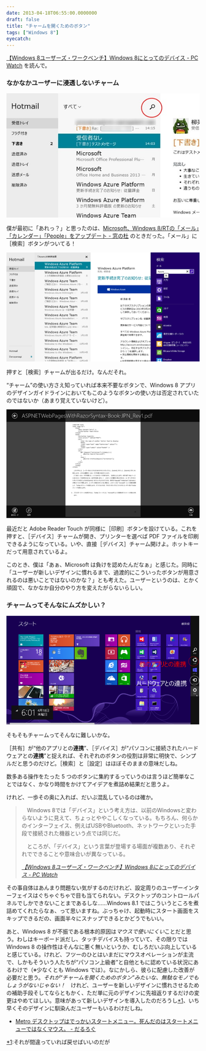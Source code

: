 ```yaml
---
date: 2013-04-18T06:55:00.0000000
draft: false
title: "チャームを開くためのボタン"
tags: ["Windows 8"]
eyecatch: 
---
```

<p><a href="http://pc.watch.impress.co.jp/docs/column/win8wb/20130417_596076.html">&#x3010;Windows 8&#x30E6;&#x30FC;&#x30B6;&#x30FC;&#x30BA;&#x30FB;&#x30EF;&#x30FC;&#x30AF;&#x30D9;&#x30F3;&#x30C1;&#x3011;Windows 8&#x306B;&#x3068;&#x3063;&#x3066;&#x306E;&#x30C7;&#x30D0;&#x30A4;&#x30B9; - PC Watch</a> を読んで。</p>

<div class="section">
<h3>なかなかユーザーに浸透しないチャーム</h3>
<p><span itemscope itemtype="http://schema.org/Photograph"><img src="20130418060508.jpg" alt="f:id:daruyanagi:20130418060508j:plain" title="f:id:daruyanagi:20130418060508j:plain" class="hatena-fotolife" itemprop="image"></span></p><p>僕が最初に「あれっ？」と思ったのは、<a href="http://www.forest.impress.co.jp/docs/news/20130326_593184.html">Microsoft&#x3001;Windows 8/RT&#x306E;&#x300C;&#x30E1;&#x30FC;&#x30EB;&#x300D;&#x300C;&#x30AB;&#x30EC;&#x30F3;&#x30C0;&#x30FC;&#x300D;&#x300C;People&#x300D;&#x3092;&#x30A2;&#x30C3;&#x30D7;&#x30C7;&#x30FC;&#x30C8; - &#x7A93;&#x306E;&#x675C;</a> のときだった。「メール」に［検索］ボタンがついてる！</p><p><span itemscope itemtype="http://schema.org/Photograph"><img src="20130418060618.jpg" alt="f:id:daruyanagi:20130418060618j:plain" title="f:id:daruyanagi:20130418060618j:plain" class="hatena-fotolife" itemprop="image"></span></p><p>押すと［検索］チャームが出るだけ。なんだそれ。</p><p>“チャーム”の使い方さえ知っていれば本来不要なボタンで、Windows 8 アプリのデザインガイドラインにおいてもこのようなボタンの使い方は否定されていたのではないか（あまり覚えていないけど）。</p><p><span itemscope itemtype="http://schema.org/Photograph"><img src="20130418061731.jpg" alt="f:id:daruyanagi:20130418061731j:plain" title="f:id:daruyanagi:20130418061731j:plain" class="hatena-fotolife" itemprop="image"></span></p><p>最近だと Adobe Reader Touch が同様に［印刷］ボタンを設けている。これを押すと、［デバイス］チャームが開き、プリンターを選べば PDF ファイルを印刷できるようになっている。いや、直接［デバイス］チャーム開けよ。ホットキーだって用意されているよ。</p><p>このとき、僕は「あぁ、Microsoft は負けを認めたんだなぁ」と感じた。同時に「ユーザーが新しいデザインに慣れるまで、過渡的にこういったボタンが用意されるのは悪いことではないのかな？」とも考えた。ユーザーというのは、とかく頑固で、なかなか自分のやり方を変えたがらないらしい。</p>

</div>
<div class="section">
<h3>チャームってそんなにムズかしい？</h3>
<p><span itemscope itemtype="http://schema.org/Photograph"><img src="20130418061118.png" alt="f:id:daruyanagi:20130418061118p:plain" title="f:id:daruyanagi:20130418061118p:plain" class="hatena-fotolife" itemprop="image"></span></p><p>そもそもチャームってそんなに難しいかな。</p><p>［共有］が“他のアプリとの<b>連携</b>”、［デバイス］が“パソコンに接続されたハードウェアとの<b>連携</b>”と捉えれば、それぞれのボタンの役割は非常に明快で、シンプルだと思うのだけど。［検索］と［設定］はほぼそのままの意味だしね。</p><p>数多ある操作をたった 5 つのボタンに集約するっていうのは言うほど簡単なことではなく、かなり時間をかけてアイデアを煮詰め結果だと思うよ。</p><p>けれど、一歩その奥に入れば、だいぶ混乱しているのは確か。</p>

<blockquote cite="http://pc.watch.impress.co.jp/docs/column/win8wb/20130417_596076.html">
<p>　Windows 8では「デバイス」という考え方は、以前のWindowsと変わらないように見えて、ちょっとややこしくなっている。もちろん、何らかのインターフェイス、例えばUSBやBluetooth、ネットワークといった手段で接続された機器という点では同じだ。</p><p>　ところが、「デバイス」という言葉が登場する場面が複数あり、それぞれでできることや意味合いが異なっている。</p>

<cite><a href="http://pc.watch.impress.co.jp/docs/column/win8wb/20130417_596076.html">&#x3010;Windows 8&#x30E6;&#x30FC;&#x30B6;&#x30FC;&#x30BA;&#x30FB;&#x30EF;&#x30FC;&#x30AF;&#x30D9;&#x30F3;&#x30C1;&#x3011;Windows 8&#x306B;&#x3068;&#x3063;&#x3066;&#x306E;&#x30C7;&#x30D0;&#x30A4;&#x30B9; - PC Watch</a></cite>
</blockquote>
<p>その事自体はあんまり問題ない気がするのだけれど、設定周りのユーザーインターフェイスはぐちゃぐちゃで目も当てられない。デスクトップのコントロールパネルでしかできないことまであるしな……Windows 8.1 ではこういうところを煮詰めてくれたらなぁ、って思いますね。ぶっちゃけ、起動時にスタート画面をスキップできるだの、画面半々にスナップできるとかどうでもいい。</p><p>あと、Windows 8 が不振である根本的原因は<i>マウスで使いにくい</i>ことだと思う。わしはキーボード派だし、タッチデバイスも持っていて、その限りでは Windows 8 の操作性はそんなに悪く無いというか、むしろだいぶ向上していると感じている。けれど、フツーのひとはいまだにマウスオペレーションが主流で、しかもそういう人たちが“パソコン上級者”と自他ともに認めている状況にあるわけで（※少なくとも Windows では）。なにかしら、彼らに配慮した改善が必要だと思う。<i>それが“チャームを開くためのボタン”みたいな、無駄なモノでもしょうがないじゃない！　</i>けれど、ユーザーを新しいデザインに慣れさせるための補助手段そしてならともかく、ただ単に元のデザインに先祖返りするだけの変更はやめてほしい。意味があって新しいデザインを導入したのだろうし<a href="#f-228a46b9" name="fn-228a46b9" title="それが間違っていれば戻せばいいのだが">*1</a>、いち早くそのデザインに馴染んだユーザーもいるわけだしね。</p>

<ul>
<li><a href="https://blog.daruyanagi.jp/entry/2012/06/06/204210">Metro &#x30C7;&#x30B9;&#x30AF;&#x30C8;&#x30C3;&#x30D7;&#x306F;&#x3067;&#x3063;&#x304B;&#x3044;&#x30B9;&#x30BF;&#x30FC;&#x30C8;&#x30E1;&#x30CB;&#x30E5;&#x30FC;&#x3002;&#x6B7B;&#x3093;&#x3060;&#x306E;&#x306F;&#x30B9;&#x30BF;&#x30FC;&#x30C8;&#x30E1;&#x30CB;&#x30E5;&#x30FC;&#x3067;&#x306F;&#x306A;&#x304F;&#x30DE;&#x30A6;&#x30B9;&#x3002; - &#x3060;&#x308B;&#x308D;&#x3050;</a></li>
</ul>
</div><div class="footnote">
<p class="footnote"><a href="#fn-228a46b9" name="f-228a46b9" class="footnote-number">*1</a><span class="footnote-delimiter">:</span><span class="footnote-text">それが間違っていれば戻せばいいのだが</span></p>
</div>